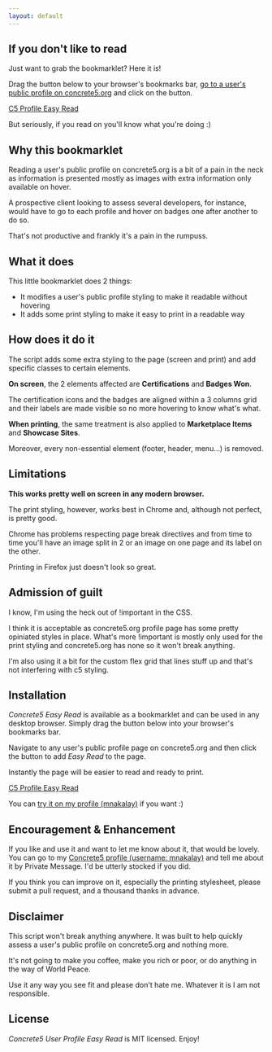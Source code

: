 ```yaml
---
layout: default
---
```


## If you don't like to read
Just want to grab the bookmarklet? Here it is!

Drag the button below to your browser's bookmarks bar, [go to a user's public profile on concrete5.org](https://www.concrete5.org/profile/-/view/75201/) and click on the button.

<div class="bookmarklet">
  <a href="javascript:void function(){function a(a,b,c,d){if('js'==b){var e=document.createElement('script');e.type='text/javascript'}else if('css'==b){var e=document.createElement('link');e.rel='stylesheet',e.type='text/css'}'undefined'!=typeof e&&(0!=d&&(e.readyState?e.onreadystatechange=function(){'loaded'!=e.readyState&&'complete'!=e.readyState||(e.onreadystatechange=null,d())}:e.onload=function(){d()}),'js'==b?e.src=a:'css'==b&&(e.href=a),document.getElementsByTagName(c)[0].appendChild(e))}a('https://cdn.jsdelivr.net/gh/mnakalay/Concrete5-Profile-Easy-Read/c5-profile-easy-read.min.css?'+Math.random(),'css','body',function(){a('https://cdn.jsdelivr.net/gh/mnakalay/Concrete5-Profile-Easy-Read/c5-profile-easy-read.min.js?'+Math.random(),'js','body',!1)})}();" onclick="javascript:void(0)">C5 Profile Easy Read</a>
</div>

But seriously, if you read on you'll know what you're doing :)

## Why this bookmarklet
Reading a user's public profile on concrete5.org is a bit of a pain in the neck as information is presented mostly as images with extra information only available on hover.

A prospective client looking to assess several developers, for instance, would have to go to each profile and hover on badges one after another to do so.

That's not productive and frankly it's a pain in the rumpuss.

## What it does
This little bookmarklet does 2 things:

  - It modifies a user's public profile styling to make it readable without hovering
  - It adds some print styling to make it easy to print in a readable way

## How does it do it
The script adds some extra styling to the page (screen and print) and add specific classes to certain elements.

**On screen**, the 2 elements affected are **Certifications** and **Badges Won**.

The certification icons and the badges are aligned within a 3 columns grid and their labels are made visible so no more hovering to know what's what.

**When printing**, the same treatment is also applied to **Marketplace Items** and **Showcase Sites**.

Moreover, every non-essential element (footer, header, menu...) is removed.

## Limitations
**This works pretty well on screen in any modern browser.**

The print styling, however, works best in Chrome and, although not perfect, is pretty good.

Chrome has problems respecting page break directives and from time to time you'll have an image split in 2 or an image on one page and its label on the other.

Printing in Firefox just doesn't look so great.

## Admission of guilt
I know, I'm using the heck out of !important in the CSS.

I think it is acceptable as concrete5.org profile page has some pretty opiniated styles in place. What's more !important is mostly only used for the print styling and concrete5.org has none so it won't break anything.

I'm also using it a bit for the custom flex grid that lines stuff up and that's not interfering with c5 styling.

## Installation
_Concrete5 Easy Read_ is available as a bookmarklet and can be used in any desktop browser. Simply drag the button below into your browser's bookmarks bar.

Navigate to any user's public profile page on concrete5.org and then click the button to add _Easy Read_ to the page.

Instantly the page will be easier to read and ready to print.

<div class="bookmarklet">
  <a href="javascript:void function(){function a(a,b,c,d){if('js'==b){var e=document.createElement('script');e.type='text/javascript'}else if('css'==b){var e=document.createElement('link');e.rel='stylesheet',e.type='text/css'}'undefined'!=typeof e&&(0!=d&&(e.readyState?e.onreadystatechange=function(){'loaded'!=e.readyState&&'complete'!=e.readyState||(e.onreadystatechange=null,d())}:e.onload=function(){d()}),'js'==b?e.src=a:'css'==b&&(e.href=a),document.getElementsByTagName(c)[0].appendChild(e))}a('https://cdn.jsdelivr.net/gh/mnakalay/Concrete5-Profile-Easy-Read/c5-profile-easy-read.min.css?'+Math.random(),'css','body',function(){a('https://cdn.jsdelivr.net/gh/mnakalay/Concrete5-Profile-Easy-Read/c5-profile-easy-read.min.js?'+Math.random(),'js','body',!1)})}();" onclick="javascript:void(0)">C5 Profile Easy Read</a>
</div>

You can [try it on my profile (mnakalay)](https://www.concrete5.org/profile/-/view/75201/) if you want :)

## Encouragement & Enhancement
If you like and use it and want to let me know about it, that would be lovely. You can go to my [Concrete5 profile (username: mnakalay)](https://www.concrete5.org/profile/-/view/75201/) and tell me about it by Private Message. I'd be utterly stocked if you did.

If you think you can improve on it, especially the printing stylesheet, please submit a pull request, and a thousand thanks in advance.

## Disclaimer
This script won't break anything anywhere. It was built to help quickly assess a user's public profile on concrete5.org and nothing more.

It's not going to make you coffee, make you rich or poor, or do anything in the way of World Peace.

Use it any way you see fit and please don't hate me. Whatever it is I am not responsible.

## License
_Concrete5 User Profile Easy Read_ is MIT licensed. Enjoy!
